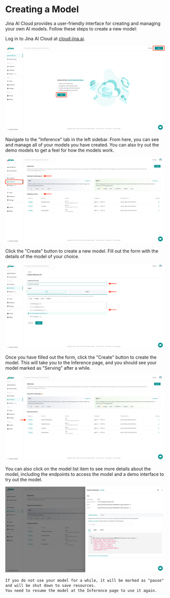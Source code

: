 # Creating a Model

Jina AI Cloud provides a user-friendly interface for creating and managing your own AI models. 
Follow these steps to create a new model:

Log in to Jina AI Cloud at [cloud.jina.ai](https://cloud.jina.ai).

![create1](images/create1.png)

Navigate to the "Inference" tab in the left sidebar.
From here, you can see and manage all of your models you have created.
You can also try out the demo models to get a feel for how the models work.

 ![create2](images/create2.png)
 
Click the "Create" button to create a new model.
Fill out the form with the details of the model of your choice.

![create3](images/create3.png)

Once you have filled out the form, click the "Create" button to create the model.
This will take you to the Inference page, and you should see your model marked as "Serving" after a while.

![create4](images/create4.png)

You can also click on the model list item to see more details about the model, including the endpoints to access the model and a demo interface to try out the model.

![create5](images/create5.png)

```{note}
If you do not use your model for a while, it will be marked as "pause" and will be shut down to save resources.
You need to resume the model at the Inference page to use it again.
```